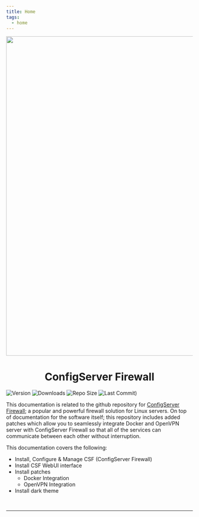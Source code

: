 ```yaml
---
title: Home
tags:
  - home
---
```


<p align="center"><img src="https://github.com/user-attachments/assets/df9085af-788e-4a55-ad0e-17815f95741c" width="860"></p>
<h1 align="center"><b>ConfigServer Firewall</b></h1>

<p align="center" markdown="1">

![Version](https://img.shields.io/github/v/tag/Aetherinox/csf-firewall?logo=GitHub&label=version&color=ba5225)
![Downloads](https://img.shields.io/github/downloads/Aetherinox/csf-firewall/total)
![Repo Size](https://img.shields.io/github/repo-size/Aetherinox/csf-firewall?label=size&color=59702a)
![Last Commit)](https://img.shields.io/github/last-commit/Aetherinox/csf-firewall?color=b43bcc)

</p>

This documentation is related to the github repository for <a href="https://github.com/Aetherinox/csf-firewall">ConfigServer Firewall</a>; a popular and powerful firewall solution for Linux servers. On top of documentation for the software itself; this repository includes added patches which allow you to seamlessly integrate Docker and OpenVPN server with ConfigServer Firewall so that all of the services can communicate between each other without interruption.

This documentation covers the following:

  - Install, Configure & Manage CSF (ConfigServer Firewall)
  - Install CSF WebUI interface
  - Install patches
      - Docker Integration
      - OpenVPN Integration
  - Install dark theme

<br />

---

<br />
